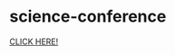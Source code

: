 # science-conference

[CLICK HERE!](https://priyanka-panaganti.github.io/science-conference/science%20Conference.html)
